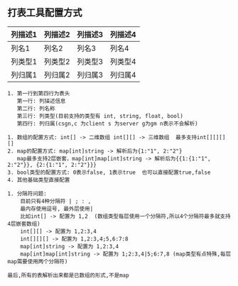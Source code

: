 ## 打表工具配置方式

| 列描述1 | 列描述2 | 列描述3 | 列描述4 |
|------|------|------|------|
| 列名1  | 列名2  | 列名3  | 列名4  |
| 列类型1 | 列类型2 | 列类型3 | 列类型4 |
| 列归属1 | 列归属2 | 列归属3 | 列归属4 |

````
1. 第一行到第四行为表头
   第一行: 列描述信息
   第二行: 列名称
   第三行: 列类型(目前支持的类型有 int, string, float, bool)
   第四行: 列归属(csgn,c 为client s 为server g为gm n表示不会解析)
````

````
1. 数组的配置方式: int[] -> 二维数组 int[][] -> 三维数组  最多支持int[][][][]
2. map的配置方式: map[int]string -> 解析后为{1:"1", 2:"2"}
   map最多支持2层嵌套，map[int]map[int]string -> 解析后为{{1:{1:"1", 2:"2"}}, {2:{1:"1", 2:"2"}}}
3. bool类型的配置方式: 0表示false, 1表示true  也可以直接配置true,false
4. 其他基础类型直接配置
````

````
1. 分隔符问题:
    目前只有4种分隔符 | ; : ,
    最内存使用逗号, 最外层使用|
    比如int[] -> 配置为 1,2  (数组类型每层使用一个分隔符,所以4个分隔符最多就支持4层嵌套数组)
    int[][] -> 配置为 1,2:3,4
    int[][][] -> 配置为 1,2:3,4;5,6:7:8
    map[int]string -> 配置为 1,2:3,4
    map[int]map[int]string -> 配置为 1;2:3,4|5;6:7,8 (map类型有点特殊,每层map需要使用两个分隔符)
````

````
最后,所有的表解析出来都是已数组的形式,不是map
````
